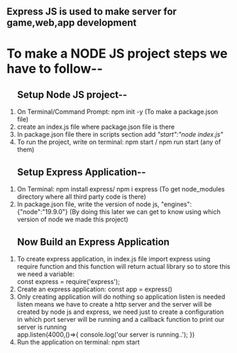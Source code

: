 ## Express JS is used to make server for game,web,app development

# To make a NODE JS project steps we have to follow--
<ol>
<h2>Setup Node JS project--</h2>
<li>On Terminal/Command Prompt: npm init -y (To make a package.json file)</li>
<li>create an index.js file where package.json file is there</li>
<li>In package.json file there in scripts section add <i>"start":"node index.js"</i></li>
<li>To run the project, write on terminal: npm start / npm run start (any of them)</li>
</ol>
<ol>
<h2>Setup Express Application--</h2>
<li>On Terminal: npm install express/ npm i express (To get node_modules directory where all third party code is there)</li>
<li>In package.json file, write the version of node js, "engines":{"node":"19.9.0"} (By doing this later we can get to know using which version of node we made this project)</li>
</ol>

<ol>
<h2>Now Build an Express Application</h2>
<li>To create express application, in index.js file import express using require function and this function will return actual library so to store this we need a variable: </br>
    const express = require('express');
</li>
<li>Create an express application: const app = express()</li>
<li>Only creating application will do nothing so application listen is needed </br>
    listen means we have to create a http server and the server will be created by node js and express, we need just to create a configuration in which port server will be running and a callback function to print our server is running</br>
    app.listen(4000,()=>{
        console.log('our server is running..');
    })
</li>
<li>Run the application on terminal: npm start</li>
</ol>